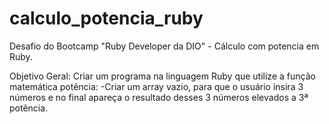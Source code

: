 # calculo_potencia_ruby

Desafio do Bootcamp "Ruby Developer da DIO" - Cálculo com potencia em Ruby.

Objetivo Geral:
Criar um programa na linguagem Ruby que utilize a função matemática potência:
-Criar um array vazio, para que o usuário insira 3 números e no final apareça o resultado desses 3 números elevados a 3ª potência.


